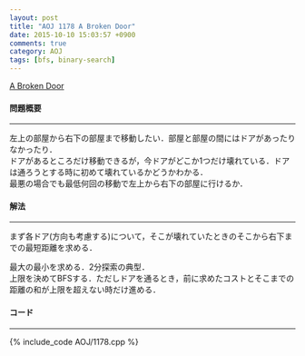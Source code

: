 ```yaml
---
layout: post
title: "AOJ 1178 A Broken Door"
date: 2015-10-10 15:03:57 +0900
comments: true
category: AOJ
tags: [bfs, binary-search]
---
```


[A Broken Door](http://judge.u-aizu.ac.jp/onlinejudge/description.jsp?id=1178)

#### 問題概要

****

左上の部屋から右下の部屋まで移動したい．部屋と部屋の間にはドアがあったりなかったり．  
ドアがあるところだけ移動できるが，今ドアがどこか1つだけ壊れている．ドアは通ろうとする時に初めて壊れているかどうかわかる．  
最悪の場合でも最低何回の移動で左上から右下の部屋に行けるか．

#### 解法

****

まず各ドア(方向も考慮する)について，そこが壊れていたときのそこから右下までの最短距離を求める．  
  
最大の最小を求める．2分探索の典型．  
上限を決めてBFSする．ただしドアを通るとき，前に求めたコストとそこまでの距離の和が上限を超えない時だけ進める．

#### コード

****

{% include_code AOJ/1178.cpp %}

